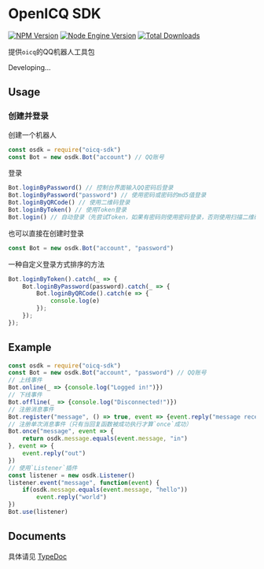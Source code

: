 # OpenICQ SDK

[![NPM Version](https://img.shields.io/npm/v/oicq-sdk)](https://www.npmjs.com/package/oicq-sdk)
[![Node Engine Version](https://img.shields.io/node/v/oicq-sdk)](https://nodejs.org)
[![Total Downloads](https://shields.io/npm/dt/oicq-sdk)](https://www.npmjs.com/package/oicq-sdk)

提供`oicq`的QQ机器人工具包

Developing...

## Usage

### 创建并登录

创建一个机器人

```javascript
const osdk = require("oicq-sdk")
const Bot = new osdk.Bot("account") // QQ账号
```

登录

```javascript
Bot.loginByPassword() // 控制台界面输入QQ密码后登录
Bot.loginByPassword("password") // 使用密码或密码的md5值登录
Bot.loginByQRCode() // 使用二维码登录
Bot.loginByToken() // 使用Token登录
Bot.login() // 自动登录（先尝试Token，如果有密码则使用密码登录，否则使用扫描二维码登录）
```

也可以直接在创建时登录

```javascript
const Bot = new osdk.Bot("account", "password")
```

一种自定义登录方式排序的方法

```javascript
Bot.loginByToken().catch(_ => {
    Bot.loginByPassword(password).catch(_ => {
        Bot.loginByQRCode().catch(e => {
            console.log(e)
        });
    });
});
```

## Example

```javascript
const osdk = require("oicq-sdk")
const Bot = new osdk.Bot("account", "password") // QQ账号
// 上线事件
Bot.online(_ => {console.log("Logged in!")})
// 下线事件
Bot.offline(_ => {console.log("Disconnected!")})
// 注册消息事件
Bot.register("message", () => true, event => {event.reply("message received")})
// 注册单次消息事件（只有当回复函数被成功执行才算`once`成功）
Bot.once("message", event => {
    return osdk.message.equals(event.message, "in")
}, event => {
    event.reply("out")
})
// 使用`Listener`插件
const listener = new osdk.Listener()
listener.event("message", function(event) {
    if(osdk.message.equals(event.message, "hello"))
        event.reply("world")
})
Bot.use(listener)
```

## Documents

具体请见 [TypeDoc](https://cnily03.github.io/oicq-sdk)
